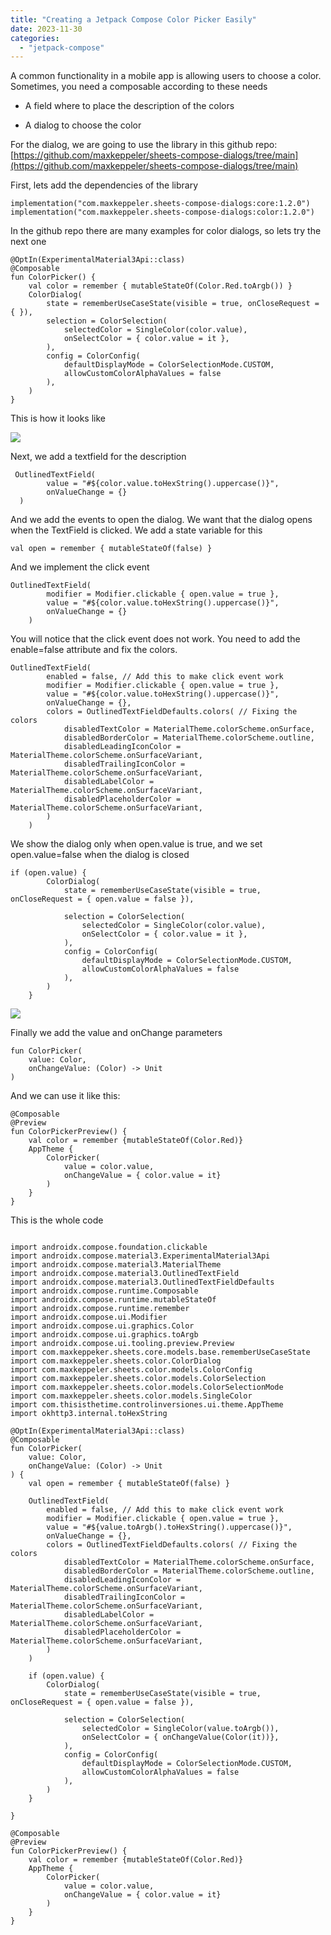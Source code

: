 ```yaml
---
title: "Creating a Jetpack Compose Color Picker Easily"
date: 2023-11-30
categories: 
  - "jetpack-compose"
---
```


A common functionality in a mobile app is allowing users to choose a color. Sometimes, you need a composable according to these needs

- A field where to place the description of the colors

- A dialog to choose the color

For the dialog, we are going to use the library in this github repo:  
[https://github.com/maxkeppeler/sheets-compose-dialogs/tree/main](https://github.com/maxkeppeler/sheets-compose-dialogs/tree/main)

First, lets add the dependencies of the library

```
implementation("com.maxkeppeler.sheets-compose-dialogs:core:1.2.0")
implementation("com.maxkeppeler.sheets-compose-dialogs:color:1.2.0")
```

In the github repo there are many examples for color dialogs, so lets try the next one

```
@OptIn(ExperimentalMaterial3Api::class)
@Composable
fun ColorPicker() {
    val color = remember { mutableStateOf(Color.Red.toArgb()) }
    ColorDialog(
        state = rememberUseCaseState(visible = true, onCloseRequest = { }),
        selection = ColorSelection(
            selectedColor = SingleColor(color.value),
            onSelectColor = { color.value = it },
        ),
        config = ColorConfig(
            defaultDisplayMode = ColorSelectionMode.CUSTOM,
            allowCustomColorAlphaValues = false
        ),
    )
}
```

This is how it looks like

![](images/Peek-2023-11-30-09-37.gif)

Next, we add a textfield for the description

```
 OutlinedTextField(
        value = "#${color.value.toHexString().uppercase()}",
        onValueChange = {}
  )
```

And we add the events to open the dialog. We want that the dialog opens when the TextField is clicked. We add a state variable for this

```
val open = remember { mutableStateOf(false) }
```

And we implement the click event

```
OutlinedTextField(
        modifier = Modifier.clickable { open.value = true },
        value = "#${color.value.toHexString().uppercase()}",
        onValueChange = {}
    )
```

You will notice that the click event does not work. You need to add the enable=false attribute and fix the colors.

```
OutlinedTextField(
        enabled = false, // Add this to make click event work
        modifier = Modifier.clickable { open.value = true },
        value = "#${color.value.toHexString().uppercase()}",
        onValueChange = {},
        colors = OutlinedTextFieldDefaults.colors( // Fixing the colors
            disabledTextColor = MaterialTheme.colorScheme.onSurface,
            disabledBorderColor = MaterialTheme.colorScheme.outline,
            disabledLeadingIconColor = MaterialTheme.colorScheme.onSurfaceVariant,
            disabledTrailingIconColor = MaterialTheme.colorScheme.onSurfaceVariant,
            disabledLabelColor = MaterialTheme.colorScheme.onSurfaceVariant,
            disabledPlaceholderColor = MaterialTheme.colorScheme.onSurfaceVariant,
        )
    )
```

We show the dialog only when open.value is true, and we set open.value=false when the dialog is closed

```
if (open.value) {
        ColorDialog(
            state = rememberUseCaseState(visible = true, onCloseRequest = { open.value = false }),

            selection = ColorSelection(
                selectedColor = SingleColor(color.value),
                onSelectColor = { color.value = it },
            ),
            config = ColorConfig(
                defaultDisplayMode = ColorSelectionMode.CUSTOM,
                allowCustomColorAlphaValues = false
            ),
        ) 
    }
```

![](images/Peek-2023-11-30-09-37-1.gif)

Finally we add the value and onChange parameters

```
fun ColorPicker(
    value: Color,
    onChangeValue: (Color) -> Unit
)
```

And we can use it like this:

```
@Composable
@Preview
fun ColorPickerPreview() {
    val color = remember {mutableStateOf(Color.Red)}
    AppTheme {
        ColorPicker(
            value = color.value,
            onChangeValue = { color.value = it}
        )
    }
}
```

This is the whole code

```

import androidx.compose.foundation.clickable
import androidx.compose.material3.ExperimentalMaterial3Api
import androidx.compose.material3.MaterialTheme
import androidx.compose.material3.OutlinedTextField
import androidx.compose.material3.OutlinedTextFieldDefaults
import androidx.compose.runtime.Composable
import androidx.compose.runtime.mutableStateOf
import androidx.compose.runtime.remember
import androidx.compose.ui.Modifier
import androidx.compose.ui.graphics.Color
import androidx.compose.ui.graphics.toArgb
import androidx.compose.ui.tooling.preview.Preview
import com.maxkeppeker.sheets.core.models.base.rememberUseCaseState
import com.maxkeppeler.sheets.color.ColorDialog
import com.maxkeppeler.sheets.color.models.ColorConfig
import com.maxkeppeler.sheets.color.models.ColorSelection
import com.maxkeppeler.sheets.color.models.ColorSelectionMode
import com.maxkeppeler.sheets.color.models.SingleColor
import com.thisisthetime.controlinversiones.ui.theme.AppTheme
import okhttp3.internal.toHexString

@OptIn(ExperimentalMaterial3Api::class)
@Composable
fun ColorPicker(
    value: Color,
    onChangeValue: (Color) -> Unit
) {
    val open = remember { mutableStateOf(false) }

    OutlinedTextField(
        enabled = false, // Add this to make click event work
        modifier = Modifier.clickable { open.value = true },
        value = "#${value.toArgb().toHexString().uppercase()}",
        onValueChange = {},
        colors = OutlinedTextFieldDefaults.colors( // Fixing the colors
            disabledTextColor = MaterialTheme.colorScheme.onSurface,
            disabledBorderColor = MaterialTheme.colorScheme.outline,
            disabledLeadingIconColor = MaterialTheme.colorScheme.onSurfaceVariant,
            disabledTrailingIconColor = MaterialTheme.colorScheme.onSurfaceVariant,
            disabledLabelColor = MaterialTheme.colorScheme.onSurfaceVariant,
            disabledPlaceholderColor = MaterialTheme.colorScheme.onSurfaceVariant,
        )
    )

    if (open.value) {
        ColorDialog(
            state = rememberUseCaseState(visible = true, onCloseRequest = { open.value = false }),

            selection = ColorSelection(
                selectedColor = SingleColor(value.toArgb()),
                onSelectColor = { onChangeValue(Color(it))},
            ),
            config = ColorConfig(
                defaultDisplayMode = ColorSelectionMode.CUSTOM,
                allowCustomColorAlphaValues = false
            ),
        )
    }

}

@Composable
@Preview
fun ColorPickerPreview() {
    val color = remember {mutableStateOf(Color.Red)}
    AppTheme {
        ColorPicker(
            value = color.value,
            onChangeValue = { color.value = it}
        )
    }
}

```
